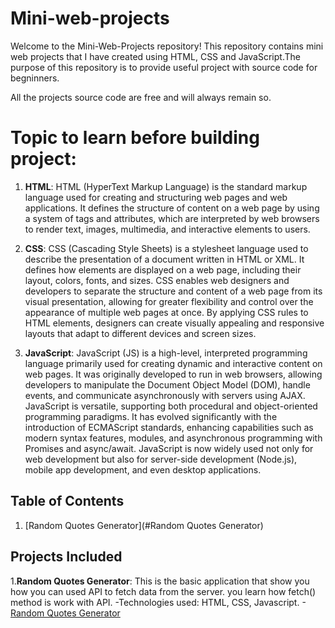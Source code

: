 # Mini-web-projects

Welcome to the Mini-Web-Projects repository!
This repository contains mini web projects that I have created using HTML, CSS and JavaScript.The purpose of this repository is to provide useful project with source code for begninners.

All the projects source code are free and will always remain so.

# Topic to learn before building project:

1. **HTML**: HTML (HyperText Markup Language) is the standard markup language used for creating and structuring web pages and web applications. It defines the structure of content on a web page by using a system of tags and attributes, which are interpreted by web browsers to render text, images, multimedia, and interactive elements to users.

2. **CSS**: CSS (Cascading Style Sheets) is a stylesheet language used to describe the presentation of a document written in HTML or XML. It defines how elements are displayed on a web page, including their layout, colors, fonts, and sizes. CSS enables web designers and developers to separate the structure and content of a web page from its visual presentation, allowing for greater flexibility and control over the appearance of multiple web pages at once. By applying CSS rules to HTML elements, designers can create visually appealing and responsive layouts that adapt to different devices and screen sizes.

3. **JavaScript**: JavaScript (JS) is a high-level, interpreted programming language primarily used for creating dynamic and interactive content on web pages. It was originally developed to run in web browsers, allowing developers to manipulate the Document Object Model (DOM), handle events, and communicate asynchronously with servers using AJAX. JavaScript is versatile, supporting both procedural and object-oriented programming paradigms. It has evolved significantly with the introduction of ECMAScript standards, enhancing capabilities such as modern syntax features, modules, and asynchronous programming with Promises and async/await. JavaScript is now widely used not only for web development but also for server-side development (Node.js), mobile app development, and even desktop applications.

## Table of Contents

1. [Random Quotes Generator](#Random Quotes Generator)

## Projects Included

1.**Random Quotes Generator**: This is the basic application that show you how you can used API to fetch data from the server. you learn how fetch() method is work with API.
-Technologies used: HTML, CSS, Javascript. -[Random Quotes Generator]()

